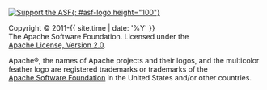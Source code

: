 
<footer markdown="1">

[![Support the ASF][SUPPORT_IMG]{: #asf-logo height="100"}][SUPPORT_URL]

Copyright &copy; 2011-{{ site.time | date: '%Y' }} The&nbsp;Apache&nbsp;Software&nbsp;Foundation.
Licensed under the [Apache&nbsp;License,&nbsp;Version&nbsp;2.0][AL2].

Apache®, the names of Apache projects and their logos, and the multicolor feather
logo are registered trademarks or trademarks of the [Apache&nbsp;Software&nbsp;Foundation][ASF]
in the United States and/or other countries.

</footer>

[ASF]: https://www.apache.org
[AL2]: https://www.apache.org/licenses/
[SUPPORT_IMG]:https://www.apache.org/images/SupportApache-small.png
[SUPPORT_URL]:https://www.apache.org/foundation/contributing
